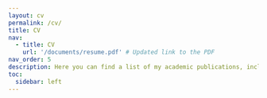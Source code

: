 ```yaml
---
layout: cv
permalink: /cv/
title: CV
nav:
  - title: CV
    url: '/documents/resume.pdf' # Updated link to the PDF
nav_order: 5
description: Here you can find a list of my academic publications, including links to the documents and related code repositories.
toc:
  sidebar: left
---
```

